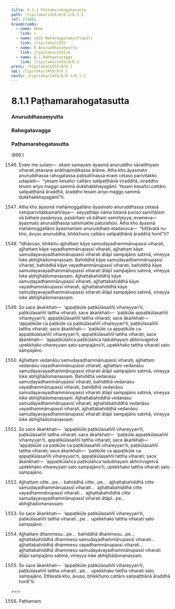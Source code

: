 ```yaml
---
title: 8.1.1 Paṭhamarahogatasutta
path: /tipitaka/14S5/8/8.1/8.1.1
ref: 274861
breadcrumbs:
  - name: Home
    link: /
  - name: 14S5 Mahāvaggasaṃyuttapāḷi
    link: /tipitaka/14S5
  - name: 8 Anuruddhasaṃyutta
    link: /tipitaka/14S5/8
  - name: 8.1 Rahogatavagga
    link: /tipitaka/14S5/8/8.1
prevL: /tipitaka/14S5/8/8.1
upL: /tipitaka/14S5/8/8.1
nextL: /tipitaka/14S5/8/8.1/8.1.2
---
```


# 8.1.1 Paṭhamarahogatasutta

### Anuruddhasaṃyutta

### Rahogatavagga

### Paṭhamarahogatasutta

(899.)

1546. Evaṃ me sutaṃ—  ekaṃ samayaṃ āyasmā anuruddho sāvatthiyaṃ viharati jetavane anāthapiṇḍikassa ārāme. Atha kho āyasmato anuruddhassa rahogatassa paṭisallīnassa evaṃ cetaso parivitakko udapādi—  “yesaṃ kesañci cattāro satipaṭṭhānā viraddhā, viraddho tesaṃ ariyo maggo sammā dukkhakkhayagāmī. Yesaṃ kesañci cattāro satipaṭṭhānā āraddhā, āraddho tesaṃ ariyo maggo sammā dukkhakkhayagāmī”ti.

1547. Atha kho āyasmā mahāmoggallāno āyasmato anuruddhassa cetasā cetoparivitakkamaññāya—  seyyathāpi nāma balavā puriso samiñjitaṃ vā bāhaṃ pasāreyya, pasāritaṃ vā bāhaṃ samiñjeyya; evameva—  āyasmato anuruddhassa sammukhe pāturahosi. Atha kho āyasmā mahāmoggallāno āyasmantaṃ anuruddhaṃ etadavoca—  “kittāvatā nu kho, āvuso anuruddha, bhikkhuno cattāro satipaṭṭhānā āraddhā hontī”ti?

1548. “Idhāvuso, bhikkhu ajjhattaṃ kāye samudayadhammānupassī viharati, ajjhattaṃ kāye vayadhammānupassī viharati, ajjhattaṃ kāye samudayavayadhammānupassī viharati ātāpī sampajāno satimā, vineyya loke abhijjhādomanassaṃ. Bahiddhā kāye samudayadhammānupassī viharati, bahiddhā kāye vayadhammānupassī viharati, bahiddhā kāye samudayavayadhammānupassī viharati ātāpī sampajāno satimā, vineyya loke abhijjhādomanassaṃ. Ajjhattabahiddhā kāye samudayadhammānupassī viharati, ajjhattabahiddhā kāye vayadhammānupassī viharati, ajjhattabahiddhā kāye samudayavayadhammānupassī viharati ātāpī sampajāno satimā, vineyya loke abhijjhādomanassaṃ.

1549. So sace ākaṅkhati—  ‘appaṭikūle paṭikūlasaññī vihareyyan’ti, paṭikūlasaññī tattha viharati; sace ākaṅkhati—  ‘paṭikūle appaṭikūlasaññī vihareyyan’ti, appaṭikūlasaññī tattha viharati; sace ākaṅkhati—  ‘appaṭikūle ca paṭikūle ca paṭikūlasaññī vihareyyan’ti, paṭikūlasaññī tattha viharati; sace ākaṅkhati—  ‘paṭikūle ca appaṭikūle ca appaṭikūlasaññī vihareyyan’ti, appaṭikūlasaññī tattha viharati; sace ākaṅkhati—  ‘appaṭikūlañca paṭikūlañca tadubhayaṃ abhinivajjetvā upekkhako vihareyyaṃ sato sampajāno’ti, upekkhako tattha viharati sato sampajāno.

1550. Ajjhattaṃ vedanāsu samudayadhammānupassī viharati, ajjhattaṃ vedanāsu vayadhammānupassī viharati, ajjhattaṃ vedanāsu samudayavayadhammānupassī viharati ātāpī sampajāno satimā, vineyya loke abhijjhādomanassaṃ. Bahiddhā vedanāsu samudayadhammānupassī viharati, bahiddhā vedanāsu vayadhammānupassī viharati, bahiddhā vedanāsu samudayavayadhammānupassī viharati ātāpī sampajāno satimā, vineyya loke abhijjhādomanassaṃ. Ajjhattabahiddhā vedanāsu samudayadhammānupassī viharati, ajjhattabahiddhā vedanāsu vayadhammānupassī viharati, ajjhattabahiddhā vedanāsu samudayavayadhammānupassī viharati ātāpī sampajāno satimā, vineyya loke abhijjhādomanassaṃ.

1551. So sace ākaṅkhati—  ‘appaṭikūle paṭikūlasaññī vihareyyan’ti, paṭikūlasaññī tattha viharati; sace ākaṅkhati—  ‘paṭikūle appaṭikūlasaññī vihareyyan’ti, appaṭikūlasaññī tattha viharati; sace ākaṅkhati—  ‘appaṭikūle ca paṭikūle ca paṭikūlasaññī vihareyyan’ti, paṭikūlasaññī tattha viharati; sace ākaṅkhati—  ‘paṭikūle ca appaṭikūle ca appaṭikūlasaññī vihareyyan’ti, appaṭikūlasaññī tattha viharati; sace ākaṅkhati—  ‘appaṭikūlañca paṭikūlañca tadubhayaṃ abhinivajjetvā upekkhako vihareyyaṃ sato sampajāno’ti, upekkhako tattha viharati sato sampajāno.

1552. Ajjhattaṃ citte…pe…  bahiddhā citte…pe…  ajjhattabahiddhā citte samudayadhammānupassī viharati…  ajjhattabahiddhā citte vayadhammānupassī viharati…  ajjhattabahiddhā citte samudayavayadhammānupassī viharati ātāpī…pe…  abhijjhādomanassaṃ.

1553. So sace ākaṅkhati—  ‘appaṭikūle paṭikūlasaññī vihareyyan’ti, paṭikūlasaññī tattha viharati…pe…  upekkhako tattha viharati sato sampajāno.

1554. Ajjhattaṃ dhammesu…pe…  bahiddhā dhammesu…pe…  ajjhattabahiddhā dhammesu samudayadhammānupassī viharati…  ajjhattabahiddhā dhammesu vayadhammānupassī viharati…  ajjhattabahiddhā dhammesu samudayavayadhammānupassī viharati ātāpī sampajāno satimā, vineyya loke abhijjhādomanassaṃ.

1555. So sace ākaṅkhati—  ‘appaṭikūle paṭikūlasaññī vihareyyan’ti, paṭikūlasaññī tattha viharati…pe…  upekkhako tattha viharati sato sampajāno. Ettāvatā kho, āvuso, bhikkhuno cattāro satipaṭṭhānā āraddhā hontī”ti.

===

1556. Paṭhamaṃ.




